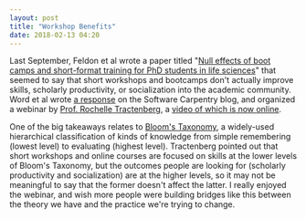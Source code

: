```yaml
---
layout: post
title: "Workshop Benefits"
date: 2018-02-13 04:20
---
```


Last September, Feldon et al wrote a paper titled "[Null effects of boot camps and short-format training for PhD students in life sciences](https://www.ncbi.nlm.nih.gov/pmc/articles/PMC5604013/)" that seemed to say that short workshops and bootcamps don't actually improve skills, scholarly productivity, or socialization into the academic community.  Word et al wrote [a response](https://software-carpentry.org/blog/2017/12/response-null-effects.html) on the Software Carpentry blog, and organized a webinar by [Prof. Rochelle Tractenberg](https://neurology.georgetown.edu/faculty/tractenberg), a [video of which is now online](https://zoom.us/recording/play/Sp5W2NPNpocursYxtPis295i3lha9_FHDHVhS9odyJQH5EYPak4dnEPbUePLArb0).

One of the big takeaways relates to [Bloom's Taxonomy](https://en.wikipedia.org/wiki/Bloom%27s_taxonomy#The_cognitive_domain_(knowledge-based)), a widely-used hierarchical classification of kinds of knowledge from simple remembering (lowest level) to evaluating (highest level).  Tractenberg pointed out that short workshops and online courses are focused on skills at the lower levels of Bloom's Taxonomy, but the outcomes people are looking for (scholarly productivity and socialization) are at the higher levels, so it may not be meaningful to say that the former doesn't affect the latter.  I really enjoyed the webinar, and wish more people were building bridges like this between the theory we have and the practice we're trying to change.
